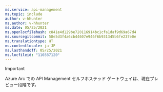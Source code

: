 ```yaml
---
ms.service: api-management
ms.topic: include
author: v-hhunter
ms.author: v-hhunter
ms.date: 05/25/2021
ms.openlocfilehash: c841e4d129be720116914bc1cfa1daf9d69a67d4
ms.sourcegitcommit: 58e5d3f4a6cb44607e946f6b931345b6fe237e0e
ms.translationtype: HT
ms.contentlocale: ja-JP
ms.lasthandoff: 05/25/2021
ms.locfileid: "110387120"
---
```

> [!IMPORTANT]
> Azure Arc での API Management セルフホステッド ゲートウェイは、現在プレビュー段階です。